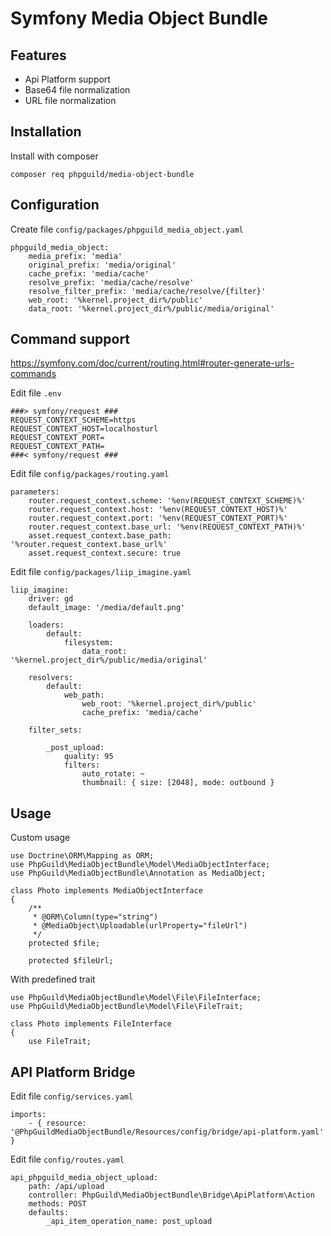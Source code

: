 # Symfony Media Object Bundle

## Features
- Api Platform support
- Base64 file normalization
- URL file normalization

## Installation

Install with composer

    composer req phpguild/media-object-bundle

## Configuration

Create file `config/packages/phpguild_media_object.yaml`

    phpguild_media_object:
        media_prefix: 'media'
        original_prefix: 'media/original'
        cache_prefix: 'media/cache'
        resolve_prefix: 'media/cache/resolve'
        resolve_filter_prefix: 'media/cache/resolve/{filter}'
        web_root: '%kernel.project_dir%/public'
        data_root: '%kernel.project_dir%/public/media/original'

## Command support

https://symfony.com/doc/current/routing.html#router-generate-urls-commands

Edit file `.env`

    ###> symfony/request ###
    REQUEST_CONTEXT_SCHEME=https
    REQUEST_CONTEXT_HOST=localhosturl
    REQUEST_CONTEXT_PORT=
    REQUEST_CONTEXT_PATH=
    ###< symfony/request ###

Edit file `config/packages/routing.yaml`

    parameters:
        router.request_context.scheme: '%env(REQUEST_CONTEXT_SCHEME)%'
        router.request_context.host: '%env(REQUEST_CONTEXT_HOST)%'
        router.request_context.port: '%env(REQUEST_CONTEXT_PORT)%'
        router.request_context.base_url: '%env(REQUEST_CONTEXT_PATH)%'
        asset.request_context.base_path: '%router.request_context.base_url%'
        asset.request_context.secure: true

Edit file `config/packages/liip_imagine.yaml`

    liip_imagine:
        driver: gd
        default_image: '/media/default.png'
        
        loaders:
            default:
                filesystem:
                    data_root: '%kernel.project_dir%/public/media/original'
    
        resolvers:
            default:
                web_path:
                    web_root: '%kernel.project_dir%/public'
                    cache_prefix: 'media/cache'
        
        filter_sets:

            _post_upload:
                quality: 95
                filters:
                    auto_rotate: ~
                    thumbnail: { size: [2048], mode: outbound }

## Usage

Custom usage
    
    use Doctrine\ORM\Mapping as ORM;
    use PhpGuild\MediaObjectBundle\Model\MediaObjectInterface;
    use PhpGuild\MediaObjectBundle\Annotation as MediaObject;

    class Photo implements MediaObjectInterface
    {
        /**
         * @ORM\Column(type="string")
         * @MediaObject\Uploadable(urlProperty="fileUrl")
         */
        protected $file;

        protected $fileUrl;

With predefined trait

    use PhpGuild\MediaObjectBundle\Model\File\FileInterface;
    use PhpGuild\MediaObjectBundle\Model\File\FileTrait;

    class Photo implements FileInterface
    {
        use FileTrait;

## API Platform Bridge

Edit file `config/services.yaml`

    imports:
        - { resource: '@PhpGuildMediaObjectBundle/Resources/config/bridge/api-platform.yaml' }

Edit file `config/routes.yaml`

    api_phpguild_media_object_upload:
        path: /api/upload
        controller: PhpGuild\MediaObjectBundle\Bridge\ApiPlatform\Action
        methods: POST
        defaults:
            _api_item_operation_name: post_upload
